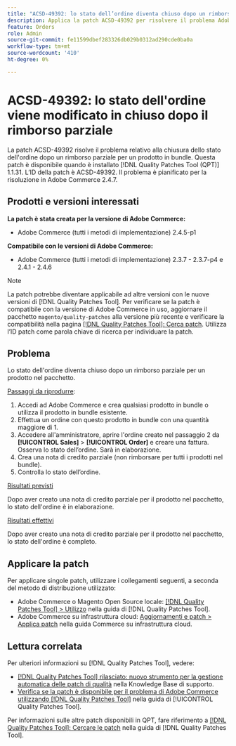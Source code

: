 ```yaml
---
title: "ACSD-49392: lo stato dell’ordine diventa chiuso dopo un rimborso parziale"
description: Applica la patch ACSD-49392 per risolvere il problema Adobe Commerce, in cui lo stato dell’ordine diventa chiuso dopo un rimborso parziale per un prodotto in bundle.
feature: Orders
role: Admin
source-git-commit: fe11599dbef283326db029b0312ad290cde0ba0a
workflow-type: tm+mt
source-wordcount: '410'
ht-degree: 0%

---
```


# ACSD-49392: lo stato dell&#39;ordine viene modificato in chiuso dopo il rimborso parziale

La patch ACSD-49392 risolve il problema relativo alla chiusura dello stato dell&#39;ordine dopo un rimborso parziale per un prodotto in bundle. Questa patch è disponibile quando è installato [!DNL Quality Patches Tool (QPT)] 1.1.31. L’ID della patch è ACSD-49392. Il problema è pianificato per la risoluzione in Adobe Commerce 2.4.7.

## Prodotti e versioni interessati

**La patch è stata creata per la versione di Adobe Commerce:**

* Adobe Commerce (tutti i metodi di implementazione) 2.4.5-p1

**Compatibile con le versioni di Adobe Commerce:**

* Adobe Commerce (tutti i metodi di implementazione) 2.3.7 - 2.3.7-p4 e 2.4.1 - 2.4.6

>[!NOTE]
>
>La patch potrebbe diventare applicabile ad altre versioni con le nuove versioni di [!DNL Quality Patches Tool]. Per verificare se la patch è compatibile con la versione di Adobe Commerce in uso, aggiornare il pacchetto `magento/quality-patches` alla versione più recente e verificare la compatibilità nella pagina [[!DNL Quality Patches Tool]: Cerca patch](https://experienceleague.adobe.com/tools/commerce-quality-patches/index.html). Utilizza l’ID patch come parola chiave di ricerca per individuare la patch.

## Problema

Lo stato dell&#39;ordine diventa chiuso dopo un rimborso parziale per un prodotto nel pacchetto.

<u>Passaggi da riprodurre</u>:

1. Accedi ad Adobe Commerce e crea qualsiasi prodotto in bundle o utilizza il prodotto in bundle esistente.
1. Effettua un ordine con questo prodotto in bundle con una quantità maggiore di 1.
1. Accedere all&#39;amministratore, aprire l&#39;ordine creato nel passaggio 2 da **[!UICONTROL Sales]** > **[!UICONTROL Order]** e creare una fattura. Osserva lo stato dell’ordine. Sarà in elaborazione.
1. Crea una nota di credito parziale (non rimborsare per tutti i prodotti nel bundle).
1. Controlla lo stato dell’ordine.

<u>Risultati previsti</u>

Dopo aver creato una nota di credito parziale per il prodotto nel pacchetto, lo stato dell&#39;ordine è in elaborazione.

<u>Risultati effettivi</u>

Dopo aver creato una nota di credito parziale per il prodotto nel pacchetto, lo stato dell&#39;ordine è completo.

## Applicare la patch

Per applicare singole patch, utilizzare i collegamenti seguenti, a seconda del metodo di distribuzione utilizzato:

* Adobe Commerce o Magento Open Source locale: [[!DNL Quality Patches Tool] > Utilizzo](/help/tools/quality-patches-tool/usage.md) nella guida di [!DNL Quality Patches Tool].
* Adobe Commerce su infrastruttura cloud: [Aggiornamenti e patch > Applica patch](https://experienceleague.adobe.com/docs/commerce-cloud-service/user-guide/develop/upgrade/apply-patches.html) nella guida Commerce su infrastruttura cloud.

## Lettura correlata

Per ulteriori informazioni su [!DNL Quality Patches Tool], vedere:

* [[!DNL Quality Patches Tool] rilasciato: nuovo strumento per la gestione automatica delle patch di qualità](https://experienceleague.adobe.com/en/docs/commerce-knowledge-base/kb/announcements/commerce-announcements/magento-quality-patches-released-new-tool-to-self-serve-quality-patches) nella Knowledge Base di supporto.
* [Verifica se la patch è disponibile per il problema di Adobe Commerce utilizzando  [!DNL Quality Patches Tool]](/help/tools/quality-patches-tool/patches-available-in-qpt/check-patch-for-magento-issue-with-magento-quality-patches.md) nella guida di [!UICONTROL Quality Patches Tool].


Per informazioni sulle altre patch disponibili in QPT, fare riferimento a [[!DNL Quality Patches Tool]: Cercare le patch](https://experienceleague.adobe.com/tools/commerce-quality-patches/index.html) nella guida di [!DNL Quality Patches Tool].
